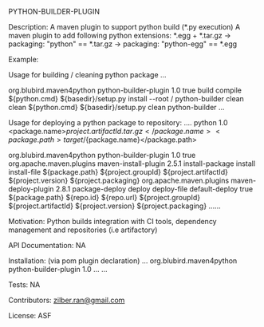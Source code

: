 
PYTHON-BUILDER-PLUGIN

Description:
    A maven plugin to support python build (*.py execution)
    A maven plugin to add following python extensions: *.egg + *.tar.gz
    -> packaging: "python" == *.tar.gz
    -> packaging: "python-egg" == *.egg

Example:

Usage for building / cleaning python package
...
<build>
 <plugins>
 <!-- ===================================================== -->
 <!-- ======================BUILD========================== -->
 <!-- ===================================================== -->
 <plugin>
 <groupId>org.blubird.maven4python</groupId>
 <artifactId>python-builder-plugin</artifactId>
 <version>1.0</version>
 <extensions>true</extensions>
 <executions>
 <execution>
 <id>build</id>
 <phase>compile</phase>
 <configuration>
 <pythonCommand>${python.cmd}</pythonCommand>
 <setupFileLocations>
 <param>
 <setupFileLocation>
 ${basedir}/setup.py
 </setupFileLocation>
 <args>
 <arg>install</arg>
 <arg>--root</arg>
 <arg>/</arg>
 </args>
 </param>
 </setupFileLocations>
 </configuration>
 <goals>
 <goal>python-builder</goal>
 </goals>
 </execution>
 <!-- ===================================================== -->
 <!-- ======================CLEAN========================== -->
 <!-- ===================================================== -->
 <execution>
 <id>clean</id>
 <phase>clean</phase>
 <configuration>
 <pythonCommand>${python.cmd}</pythonCommand>
 <setupFileLocations>
 <param>
 <setupFileLocation>
 ${basedir}/setup.py
 </setupFileLocation>
 <args>
 <arg>clean</arg>
 </args>
 </param>
 </setupFileLocations>
 </configuration>
 <goals>
 <goal>python-builder</goal>
 </goals>
 </execution>
 </executions>
 </plugin>
 </plugins>
 </build>
...

Usage for deploying a python package to repository:
 ....
  <groupId></groupId>
  <artifactId></artifactId>
  <packaging>python</packaging>
  <version>1.0</version>
  <properties>
  <package.name>${project.artifactId}.tar.gz</package.name>
  <package.path>target/${package.name}</package.path>
  </properties>
  <build>
  <plugins>
  <!-- ===================================================== -->
  <!-- ======================PYTHON-EXT-SETUP=============== -->
  <!-- ===================================================== -->
  <plugin>
  <groupId>org.blubird.maven4python</groupId>
  <artifactId>python-builder-plugin</artifactId>
  <version>1.0</version>
  <extensions>true</extensions>
  </plugin>

  <!-- ===================================================== -->
  <!-- ======================INSTALL======================== -->
  <!-- ===================================================== -->
  <plugin>
  <groupId>org.apache.maven.plugins</groupId>
  <artifactId>maven-install-plugin</artifactId>
  <version>2.5.1</version>
  <executions>
  <execution>
  <id>install-package</id>
  <phase>install</phase>
  <goals>
  <goal>install-file</goal>
  </goals>
  <configuration>
  <file>${package.path}</file>
  <groupId>${project.groupId}</groupId>
  <artifactId>${project.artifactId}</artifactId>
  <version>${project.version}</version>
  <packaging>${project.packaging}</packaging>
  </configuration>
  </execution>
  </executions>
  </plugin>
  <!-- ===================================================== -->
  <!-- ======================DEPLOY========================= -->
  <!-- ===================================================== -->
  <plugin>
  <groupId>org.apache.maven.plugins</groupId>
  <artifactId>maven-deploy-plugin</artifactId>
  <version>2.8.1</version>
  <executions>
  <execution>
  <id>package-deploy</id>
  <phase>deploy</phase>
  <goals>
  <goal>deploy-file</goal>
  </goals>
  </execution>
  <execution>
  <id>default-deploy</id>
  <configuration>
  <skip>true</skip>
  </configuration>
  </execution>
  </executions>
  <configuration>
  <file>${package.path}</file>
  <repositoryId>${repo.id}</repositoryId>
  <url>${repo.url}</url>
  <groupId>${project.groupId}</groupId>
  <artifactId>${project.artifactId}</artifactId>
  <version>${project.version}</version>
  <packaging>${project.packaging}</packaging>
  </configuration>
  </plugin>
  </plugins>
  ......

Motivation:
    Python builds integration with CI tools, dependency management and repositories (i.e artifactory)

API Documentation: NA

Installation: (via pom plugin declaration)
...
<plugin>
 <groupId>org.blubird.maven4python</groupId>
 <artifactId>python-builder-plugin</artifactId>
 <version>1.0</version>
 ...
 </plugin>
...


Tests: NA

Contributors: zilber.ran@gmail.com

License: ASF
